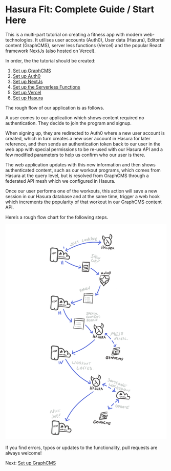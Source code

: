# Hasura Fit: Complete Guide / Start Here

This is a multi-part tutorial on creating a fitness app with modern web-technologies. It utilises user accounts (Auth0), User data (Hasura), Editorial content (GraphCMS), server less functions (Vercel) and the popular React framework NextJs (also hosted on Vercel).

In order, the the tutorial should be created:

1. [Set up GraphCMS](hasura-fit-setting-up-graphcms.md)
2. [Set up Auth0](hasura-fit-setting-up-auth0.md)
3. [Set up NextJs](hasura-fit-setting-up-nextjs.md)
4. [Set up the Serverless Functions](hasura-fit-setting-up-serverless-functions.md)
5. [Set up Vercel](hasura-fit-setting-up-vercel.md)
6. [Set up Hasura](hasura-fit-setting-up-hasura.md)

The rough flow of our application is as follows.

A user comes to our application which shows content required no authentication. They decide to join the program and signup.

When signing up, they are redirected to Auth0 where a new user account is created, which in turn creates a new user account in Hasura for later reference, and then sends an authentication token back to our user in the web app with special permissions to be re-used with our Hasura API and a few modified parameters to help us confirm who our user is there.

The web application updates with this new information and then shows authenticated content, such as our workout programs, which comes from Hasura at the query level, but is resolved from GraphCMS through a federated API mesh which we configured in Hasura.

Once our user performs one of the workouts, this action will save a new session in our Hasura database and at the same time, trigger a web hook which increments the popularity of that workout in our GraphCMS content API.

Here’s a rough flow chart for the following steps.

![](images/hasura-fit-master-diagram.png?raw=true)

If you find errors, typos or updates to the functionality, pull requests are always welcome!

Next: [Set up GraphCMS](hasura-fit-setting-up-graphcms.md)

